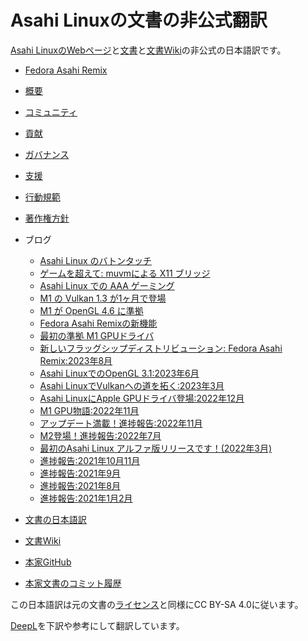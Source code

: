 # Asahi Linuxの文書の非公式翻訳
[Asahi LinuxのWebページ](https://asahilinux.org/)と[文書](https://asahilinux.org/docs/)と[文書Wiki](https://github.com/AsahiLinux/docs)の非公式の日本語訳です。

- [Fedora Asahi Remix](https://github.com/asfdrwe/asahi-linux-translations/blob/main/fedora.md)
- [概要](https://github.com/asfdrwe/asahi-linux-translations/blob/main/About.md)
- [コミュニティ](https://github.com/asfdrwe/asahi-linux-translations/blob/main/community.md)
- [貢献](https://github.com/asfdrwe/asahi-linux-translations/blob/main/contribute.md)
- [ガバナンス](https://github.com/asfdrwe/asahi-linux-translations/blob/main/governance.md)
- [支援](https://github.com/asfdrwe/asahi-linux-translations/blob/main/support.md)
- [行動規範](https://github.com/asfdrwe/asahi-linux-translations/blob/main/code-of-conduct.md)
- [著作権方針](https://github.com/asfdrwe/asahi-linux-translations/blob/main/copyright.md)
- ブログ
  - [Asahi Linux のバトンタッチ](https://github.com/asfdrwe/asahi-linux-translations/blob/main/PROGRESS202502.md)
  - [ゲームを超えて: muvmによる X11 ブリッジ](https://github.com/asfdrwe/asahi-linux-translations/blob/main/PROGRESS202412.md) 
  - [Asahi Linux での AAA ゲーミング](https://github.com/asfdrwe/asahi-linux-translations/blob/main/PROGRESS202410.md)
  - [M1 の Vulkan 1.3 が1ヶ月で登場](https://github.com/asfdrwe/asahi-linux-translations/blob/main/PROGRESS202406.md)
  - [M1 が OpenGL 4.6 に準拠](https://github.com/asfdrwe/asahi-linux-translations/blob/main/PROGRESS202402.md)
  - [Fedora Asahi Remixの新機能](https://github.com/asfdrwe/asahi-linux-translations/blob/main/PROGRESS202401.md)
  - [最初の準拠 M1 GPUドライバ](https://github.com/asfdrwe/asahi-linux-translations/blob/main/GPU202308.md)
  - [新しいフラッグシップディストリビューション: Fedora Asahi Remix:2023年8月](https://github.com/asfdrwe/asahi-linux-translations/blob/main/PROGRESS202308.md)
  - [Asahi LinuxでのOpenGL 3.1:2023年6月](https://github.com/asfdrwe/asahi-linux-translations/blob/main/GPU202306.md)
  - [Asahi LinuxでVulkanへの道を拓く:2023年3月](https://github.com/asfdrwe/asahi-linux-translations/blob/main/GPU202303.md)
  - [Asahi LinuxにApple GPUドライバ登場:2022年12月](https://github.com/asfdrwe/asahi-linux-translations/blob/main/GPU202212.md)
  - [M1 GPU物語:2022年11月](https://github.com/asfdrwe/asahi-linux-translations/blob/main/GPU202211.md)
  - [アップデート満載！進捗報告:2022年11月](https://github.com/asfdrwe/asahi-linux-translations/blob/main/PROGRESS202211.md)
  - [M2登場！進捗報告:2022年7月](https://github.com/asfdrwe/asahi-linux-translations/blob/main/PROGRESS202207.md)
  - [最初のAsahi Linux アルファ版リリースです！(2022年3月)](https://github.com/asfdrwe/asahi-linux-translations/blob/main/PROGRESS202203.md)
  - [進捗報告:2021年10月11月](https://github.com/asfdrwe/asahi-linux-translations/blob/main/PROGRESS20211011.md)
  - [進捗報告:2021年9月](https://github.com/asfdrwe/asahi-linux-translations/blob/main/PROGRESS202109.md)
  - [進捗報告:2021年8月](https://github.com/asfdrwe/asahi-linux-translations/blob/main/PROGRESS202108.md)
  - [進捗報告:2021年1月2月](https://github.com/asfdrwe/asahi-linux-translations/blob/main/PROGRESS20210102.md)

- [文書の日本語訳](https://asfdrwe.github.io/asahi-linux-translations/)
- [文書Wiki](https://github.com/asfdrwe/asahi-linux-translations/wiki)

- [本家GitHub](https://github.com/AsahiLinux)
- [本家文書のコミット履歴](https://github.com/AsahiLinux/docs/commits/main)

この日本語訳は元の文書の[ライセンス](https://github.com/AsahiLinux/docs/blob/main/LICENSE)と同様にCC BY-SA 4.0に従います。

[DeepL](https://www.deepl.com/)を下訳や参考にして翻訳しています。

